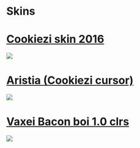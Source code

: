 # Skins
# [Cookiezi skin 2016](https://circle-people.com/wp-content/Skins/Cookiezi/Cookiezi%2016%202016-01-09.osk) 
![](https://shigeskinss.s-ul.eu/y5qd1Inz) 

# [Aristia (Cookiezi cursor)](https://github.com/jaks024/osuSkin/raw/master/Aristia(Edit)%20cookizei%20cursor.osk)
![](https://i.imgur.com/mE68tyI.jpg)

# [Vaxei Bacon boi 1.0 clrs](https://drive.google.com/file/d/1EEExrMkFIPO5WP74rknzY7dtMXpAz2_G/view?usp=sharing)
![](https://osu.ppy.sh/ss/15594343/dc42)

